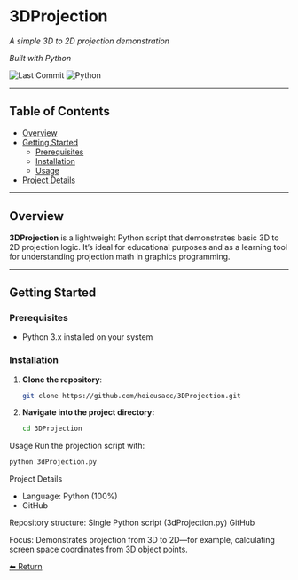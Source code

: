 # 3DProjection

_A simple 3D to 2D projection demonstration_

_Built with Python_

![Last Commit](https://img.shields.io/github/last-commit/hoieusacc/3DProjection?style=flat-square)
![Python](https://img.shields.io/badge/Python-3776AB?style=flat-square&logo=python&logoColor=white)

---

## Table of Contents
- [Overview](#overview)
- [Getting Started](#getting-started)
  - [Prerequisites](#prerequisites)
  - [Installation](#installation)
  - [Usage](#usage)
- [Project Details](#project-details)

---

## Overview

**3DProjection** is a lightweight Python script that demonstrates basic 3D to 2D projection logic. It’s ideal for educational purposes and as a learning tool for understanding projection math in graphics programming.

---

## Getting Started

### Prerequisites

- Python 3.x installed on your system

### Installation

1. **Clone the repository**:  
   ```bash
   git clone https://github.com/hoieusacc/3DProjection.git
2. **Navigate into the project directory:**
   ```bash
   cd 3DProjection
Usage
Run the projection script with:
  ```bash
  python 3dProjection.py
```
Project Details
  - Language: Python (100%) 
  - GitHub

Repository structure: Single Python script (3dProjection.py) 
GitHub

Focus: Demonstrates projection from 3D to 2D—for example, calculating screen space coordinates from 3D object points.

[⬅ Return](#3DProjection)
